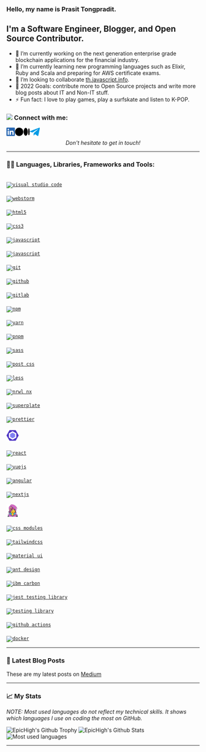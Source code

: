 ### Hello, my name is Prasit Tongpradit.

## I'm a Software Engineer, Blogger, and Open Source Contributor.

- 🔭 I’m currently working on the next generation enterprise grade blockchain applications for the financial industry.
- 🌱 I’m currently learning new programming languages such as Elixir, Ruby and Scala and preparing for AWS certificate exams.
- 👯 I’m looking to collaborate [th.javascript.info](https://github.com/javascript-tutorial/th.javascript.info).
- 🥅 2022 Goals: contribute more to Open Source projects and write more blog posts about IT and Non-IT stuff.
- ⚡ Fun fact: I love to play games, play a surfskate and listen to K-POP.

### <img src="https://media.giphy.com/media/LnQjpWaON8nhr21vNW/giphy.gif" height="32"> Connect with me:

[<img align="left" alt="Prasit Tongpradit | LinkedIn" height="22px" src="./SocialLogo/LinkedIn.png" />][linkedin]
[<img align="left" alt="Prasit Tongpradit | Medium" height="22px" src="./SocialLogo/Medium.png" />][medium]
[<img align="left" alt="Prasit Tongpradit | Telegram" height="22px" src="./SocialLogo/Telegram.png" />][telegram]

<br />

<p align="center">
    <em>Don't hesitate to get in touch!</em>
</p>

---

### 🧑‍💻 Languages, Libraries, Frameworks and Tools:

[<code>
<img alt="visual studio code" width="32px" src="https://img.icons8.com/fluent/240/000000/visual-studio-code-2019.png" />
</code>](https://code.visualstudio.com/)
[<code>
<img alt="webstorm" width="32px" src="https://img.icons8.com/color/240/000000/webstorm.png" />
</code>](https://www.jetbrains.com/webstorm/)
[<code>
<img alt="html5" width="32px" src="https://img.icons8.com/color/240/000000/html-5.png">
</code>](https://developer.mozilla.org/en-US/docs/Web/HTML)
[<code>
<img alt="css3" width="32px" src="https://img.icons8.com/color/240/000000/css3.png">
</code>](https://developer.mozilla.org/en-US/docs/Web/CSS)
[<code>
<img alt="javascript" width="32px" src="https://img.icons8.com/color/240/000000/javascript.png" />
</code>](https://developer.mozilla.org/en-US/docs/Web/JavaScript)
[<code>
<img alt="javascript" width="32px" src="https://img.icons8.com/color/240/000000/typescript.png" />
</code>](https://www.typescriptlang.org/)
[<code>
<img alt="git" width="32px" src="https://img.icons8.com/color/240/000000/git.png">
</code>](https://git-scm.com/)
[<code>
<img alt="github" width="32px" src="https://img.icons8.com/color/240/000000/github.png">
</code>](https://github.com/)
[<code>
<img alt="gitlab" width="32px" src="https://img.icons8.com/color/240/000000/gitlab.png">
</code>](https://gitlab.com/)
[<code>
<img alt="npm" width="32px" src="https://img.icons8.com/color/240/000000/npm.png">
</code>](https://www.npmjs.com/)
[<code>
<img alt="yarn" width="32px" src="https://w1.pngwing.com/pngs/798/531/png-transparent-react-logo-npm-javascript-package-manager-nodejs-github-installation-yarn.png" />
</code>](https://yarnpkg.com/)
[<code>
<img alt="pnpm" width="32px" src="https://img.stackshare.io/service/10903/JLVo_YPe_400x400.jpg" />
</code>](https://pnpm.io/)
[<code>
<img alt="sass" width="32px" src="https://img.icons8.com/color/240/000000/sass.png" />
</code>](https://sass-lang.com/)
[<code>
<img alt="post css" width="32px" src="https://upload.wikimedia.org/wikipedia/commons/thumb/b/bc/PostCSS_Logo.svg/1200px-PostCSS_Logo.svg.png" />
</code>](https://postcss.org/)
[<code>
<img alt="less" width="32px" src="https://www.shareicon.net/data/256x256/2016/07/10/119877_css_512x512.png" />
</code>](https://lesscss.org/)
[<code>
<img alt="nrwl nx" width="32px" src="https://res.cloudinary.com/practicaldev/image/fetch/s--DmojfdLx--/c_fill,f_auto,fl_progressive,h_320,q_auto,w_320/https://dev-to-uploads.s3.amazonaws.com/uploads/organization/profile_image/2995/95998d2a-00f2-4e8e-9ebc-0b06de97c37f.png" />
</code>](https://nx.dev/)
[<code>
<img alt="superplate" width="32px" height="32px" src="https://pankod.github.io/superplate/img/superplate-logo.svg" />
</code>](https://pankod.github.io/superplate/)
[<code>
<img alt="prettier" width="32px" src="https://cdn.freebiesupply.com/logos/large/2x/prettier-2-logo-png-transparent.png" />
</code>](https://prettier.io/)
[<code>
<img alt="eslint" width="32px" src="https://raw.githubusercontent.com/github/explore/80688e429a7d4ef2fca1e82350fe8e3517d3494d/topics/eslint/eslint.png">
</code>](https://eslint.org/)
[<code>
<img alt="react" width="32px" src="https://cdn4.iconfinder.com/data/icons/logos-3/600/React.js_logo-512.png">
</code>](https://reactjs.org/)
[<code>
<img alt="vuejs" width="32px" src="https://cdn.iconscout.com/icon/free/png-256/vue-282497.png">
</code>](https://vuejs.org/)
[<code>
<img alt="angular" width="32px" src="https://w7.pngwing.com/pngs/14/568/png-transparent-angularjs-logo-javascript-security-token-angle-triangle-logo.png">
</code>](https://angular.io/)
[<code>
<img alt="nextjs" width="32px" src="https://cdn.worldvectorlogo.com/logos/next-js.svg">
</code>](https://nextjs.org/)
[<code>
<img alt="emotion" width="32px" src="https://raw.githubusercontent.com/emotion-js/emotion/main/emotion.png">
</code>](https://emotion.sh/)
[<code>
<img alt="css modules" width="32px" src="https://raw.githubusercontent.com/css-modules/logos/master/css-modules-logo.png">
</code>](https://github.com/css-modules/css-modules)
[<code>
<img alt="tailwindcss" width="32px" src="https://upload.wikimedia.org/wikipedia/commons/thumb/d/d5/Tailwind_CSS_Logo.svg/2048px-Tailwind_CSS_Logo.svg.png">
</code>](https://tailwindcss.com/)
[<code>
<img alt="material ui" width="32px" src="https://mui.com/static/logo.png">
</code>](https://mui.com/)
[<code>
<img alt="ant design" width="32px" src="https://gw.alipayobjects.com/zos/rmsportal/KDpgvguMpGfqaHPjicRK.svg">
</code>](https://ant.design/)
[<code>
<img alt="ibm carbon" width="32px" src="https://responsivewebdesign.com/dist/logos/podcast/png/ibm-carbon.png">
</code>](https://www.carbondesignsystem.com/)
[<code>
<img alt="jest testing library" width="32px" src="https://cdn.iconscout.com/icon/free/png-256/jest-3628860-3030000.png">
</code>](https://jestjs.io/)
[<code>
<img alt="testing library" width="32px" src="https://testing-library.com/img/octopus-128x128.png">
</code>](https://testing-library.com/)
[<code>
<img alt="github actions" width="32px" src="https://avatars.githubusercontent.com/u/44036562?s=280&v=4">
</code>](https://github.com/actions)
[<code>
<img alt="docker" width="32px" src="https://cdn.iconscout.com/icon/free/png-256/docker-226091.png">
</code>](https://www.docker.com/)


---

### 📝 Latest Blog Posts

These are my latest posts on [Medium](https://medium.com/@prasittongpradit)

---

### 📈 My Stats

_NOTE: Most used languages do not reflect my technical skills. It shows which languages I use on coding the most on GitHub._

<img alt="EpicHigh's Github Trophy" src="https://github-profile-trophy.vercel.app/?username=epichigh&theme=discord" />

<img alt="EpicHigh's Github Stats" src="https://github-readme-stats.sabesansathananthan.vercel.app/api?username=epichigh&show_icons=true&hide_border=true&count_private=true&include_all_commits=true&theme=radical" />

<img alt="Most used languages" src="https://github-readme-stats.sabesansathananthan.vercel.app/api/top-langs/?username=epichigh&layout=compact&theme=radical" />

---

[linkedin]: https://www.linkedin.com/in/prasit-tongpradit
[medium]: https://medium.com/@prasittongpradit
[telegram]: https://telegram.me/Mosquiche
